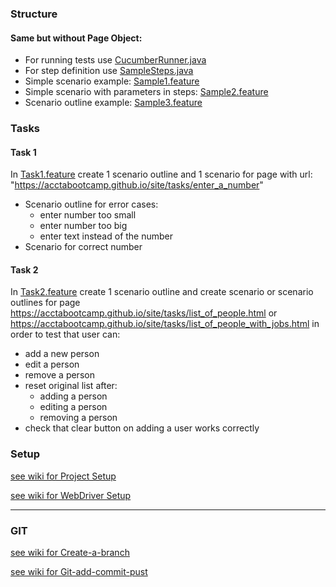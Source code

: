 ### Structure
#### Same but without Page Object:
* For running tests use [CucumberRunner.java](../main/src/test/java/cucumber.runners/CucumberRunner.java)
* For step definition use [SampleSteps.java](../main/src/test/java/cucumber.stepDefinitions/SampleSteps.java)
* Simple scenario example: [Sample1.feature](../main/src/test/resources/features/Sample1.feature)
* Simple scenario with parameters in steps: [Sample2.feature](../main/src/test/resources/features/Sample2.feature)
* Scenario outline example: [Sample3.feature](../main/src/test/resources/features/Sample3.feature)

### Tasks
#### Task 1
In [Task1.feature](../main/src/test/resources/features/Task1.feature) create 1 scenario outline and
1 scenario for page with url:
"https://acctabootcamp.github.io/site/tasks/enter_a_number"
  * Scenario outline for error cases:
      * enter number too small
      * enter number too big
      * enter text instead of the number
  * Scenario for correct number

#### Task 2
In [Task2.feature](../main/src/test/resources/features/Task2.feature) create 1 scenario outline and
create scenario or scenario outlines for page https://acctabootcamp.github.io/site/tasks/list_of_people.html or https://acctabootcamp.github.io/site/tasks/list_of_people_with_jobs.html
in order to test that user can:
  * add a new person
  * edit a person
  * remove a person
  * reset original list after:
     * adding a person
     * editing a person
     * removing a person
  * check that clear button on adding a user works correctly

### Setup
[see wiki for Project Setup](https://github.com/JanisDzalbe/cucumber_java/wiki/Project-Setup)

[see wiki for WebDriver Setup](https://github.com/JanisDzalbe/selenium_java/wiki/WebDriver-Setup)

---
### GIT

[see wiki for Create-a-branch](https://github.com/JanisDzalbe/selenium_java/wiki/Create-new-branch)

[see wiki for Git-add-commit-pust](https://github.com/JanisDzalbe/selenium_java/wiki/Committing-code-and-pushing-to-remote)




